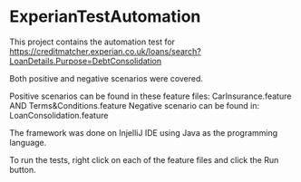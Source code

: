 # ExperianTestAutomation

This project contains the automation test for https://creditmatcher.experian.co.uk/loans/search?LoanDetails.Purpose=DebtConsolidation 

Both positive and negative scenarios were covered. 

Positive scenarios can be found in these feature files: CarInsurance.feature AND  Terms&Conditions.feature
Negative scenario can be found in: LoanConsolidation.feature

The framework was done on InjelliJ IDE using Java as the programming language.

To run the tests, right click on each of the feature files and click the Run button.
